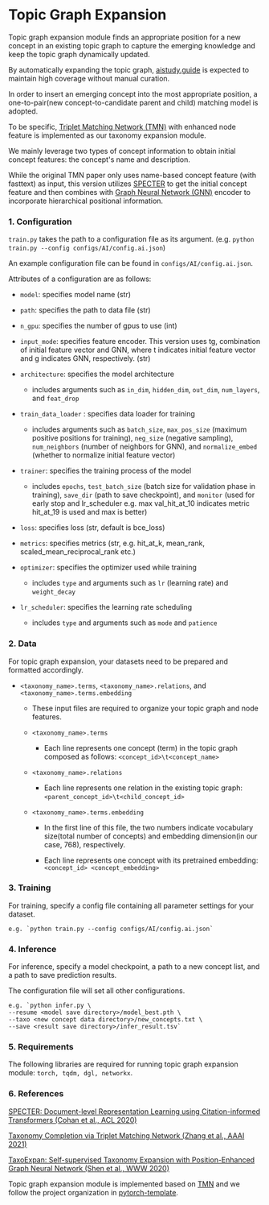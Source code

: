 # Topic Graph Expansion

Topic graph expansion module finds an appropriate position for a new concept in an existing topic graph to capture the emerging knowledge and keep the topic graph dynamically updated.

By automatically expanding the topic graph, [aistudy.guide](aistudy.guide) is expected to maintain high coverage without manual curation. 

In order to insert an emerging concept into the most appropriate position, a one-to-pair(new concept-to-candidate parent and child) matching model is adopted.

To be specific, [Triplet Matching Network (TMN)](https://www.aaai.org/AAAI21Papers/AAAI-3030.ZhangJ.pdf) with enhanced node feature is implemented as our taxonomy expansion module.

We mainly leverage two types of concept information to obtain initial concept features: the concept's name and description.

While the original TMN paper only uses name-based concept feature (with fasttext) as input, this version utilizes [SPECTER](https://aclanthology.org/2020.acl-main.207.pdf) to get the initial concept feature and then combines with [Graph Neural Network (GNN)](https://ieeexplore.ieee.org/stamp/stamp.jsp?tp=&arnumber=4700287) encoder to incorporate hierarchical positional information.

### 1. Configuration

`train.py` takes the path to a configuration file as its argument. (e.g. `python train.py --config configs/AI/config.ai.json`)

An example configuration file can be found in `configs/AI/config.ai.json`.

Attributes of a configuration are as follows:

- `model`: specifies model name (str)
- `path`: specifies the path to data file (str)
- `n_gpu`: specifies the number of gpus to use (int)
- `input_mode`: specifies feature encoder. This version uses tg, combination of initial feature vector and GNN, where t indicates initial feature vector and g indicates GNN, respectively. (str)

- `architecture`: specifies the model architecture
    - includes arguments such as `in_dim`, `hidden_dim`, `out_dim`, `num_layers`, and `feat_drop`
   
- `train_data_loader` : specifies data loader for training
    - includes arguments such as `batch_size`, `max_pos_size` (maximum positive positions for training), `neg_size` (negative sampling), `num_neighbors` (number of neighbors for GNN), and `normalize_embed` (whether to normalize initial feature vector)

- `trainer`: specifies the training process of the model
    - includes `epochs`, `test_batch_size` (batch size for validation phase in training), `save_dir` (path to save checkpoint), and `monitor` (used for early stop and lr_scheduler e.g. max val_hit_at_10 indicates metric hit_at_19 is used and max is better)
  
- `loss`: specifies loss (str, default is bce_loss)
- `metrics`: specifies metrics (str, e.g. hit_at_k, mean_rank, scaled_mean_reciprocal_rank etc.)

- `optimizer`: specifies the optimizer used while training
    - includes `type` and arguments such as `lr` (learning rate) and `weight_decay`
    
- `lr_scheduler`: specifies the learning rate scheduling
    - includes `type` and arguments such as `mode` and `patience`
    
### 2. Data

For topic graph expansion, your datasets need to be prepared and formatted accordingly.

- `<taxonomy_name>.terms`, `<taxonomy_name>.relations`, and `<taxonomy_name>.terms.embedding`
    
    - These input files are required to organize your topic graph and node features.

    - `<taxonomy_name>.terms`
      
        - Each line represents one concept (term) in the topic graph composed as follows: `<concept_id>\t<concept_name>`
    
    - `<taxonomy_name>.relations`
      
        - Each line represents one relation in the existing topic graph: `<parent_concept_id>\t<child_concept_id>`
    
    - `<taxonomy_name>.terms.embedding`
      
        - In the first line of this file, the two numbers indicate vocabulary size(total number of concepts) and embedding dimension(in our case, 768), respectively.

        - Each line represents one concept with its pretrained embedding: `<concept_id> <concept_embedding>`

### 3. Training

For training, specify a config file containing all parameter settings for your dataset.  
    
    e.g. `python train.py --config configs/AI/config.ai.json`

### 4. Inference

For inference, specify a model checkpoint, a path to a new concept list, and a path to save prediction results.

The configuration file will set all other configurations.

    e.g. `python infer.py \
    --resume <model save directory>/model_best.pth \
    --taxo <new concept data directory>/new_concepts.txt \
    --save <result save directory>/infer_result.tsv`
    
### 5. Requirements

The following libraries are required for running topic graph expansion module: `torch, tqdm, dgl, networkx`.

### 6. References

[SPECTER: Document-level Representation Learning using Citation-informed Transformers (Cohan et al., ACL 2020)](https://aclanthology.org/2020.acl-main.207.pdf)

[Taxonomy Completion via Triplet Matching Network (Zhang et al., AAAI 2021)](https://www.aaai.org/AAAI21Papers/AAAI-3030.ZhangJ.pdf)

[TaxoExpan: Self-supervised Taxonomy Expansion with Position-Enhanced Graph Neural Network (Shen et al., WWW 2020)](https://dl.acm.org/doi/pdf/10.1145/3366423.3380132)

Topic graph expansion module is implemented based on [TMN](https://github.com/JieyuZ2/TMN) and we follow the project organization in [pytorch-template](https://github.com/victoresque/pytorch-template).